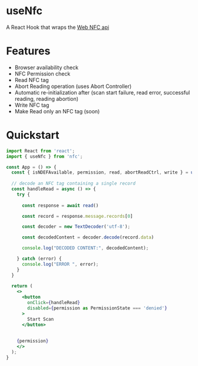 # useNfc

A React Hook that wraps the [Web NFC api](https://w3c.github.io/web-nfc/#handover-records)

# Features

- Browser availability check
- NFC Permission check
- Read NFC tag
- Abort Reading operation (uses Abort Controller)
- Automatic re-initialization after (scan start failure, read error, successful reading, reading abortion)
- Write NFC tag
- Make Read only an NFC tag (soon)

# Quickstart

```jsx
import React from 'react';
import { useNfc } from 'nfc';

const App = () => {
  const { isNDEFAvailable, permission, read, abortReadCtrl, write } = useNfc()
  
  // decode an NFC tag containing a single record
  const handleRead = async () => {
    try {
      
      const response = await read()

      const record = response.message.records[0]

      const decoder = new TextDecoder('utf-8');

      const decodedContent = decoder.decode(record.data)

      console.log("DECODED CONTENT:", decodedContent);

    } catch (error) {
      console.log("ERROR ", error);
    }
  }
  
  return (
    <>
      <button
        onClick={handleRead}
        disabled={permission as PermissionState === 'denied'}
      >
        Start Scan
      </button>
    
    
    {permission}
    </>
  );
}
```
